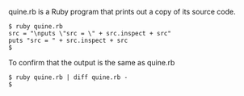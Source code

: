 quine.rb is a Ruby program that prints out a copy of its source code.
```
$ ruby quine.rb
src = "\nputs \"src = \" + src.inspect + src"
puts "src = " + src.inspect + src
$
```
To confirm that the output is the same as quine.rb
```
$ ruby quine.rb | diff quine.rb -
$
```

